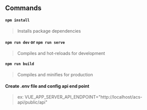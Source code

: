 ## Commands
#### `npm install`
> Installs package dependencies

#### `npm run dev` or `npm run serve` 
> Compiles and hot-reloads for development

#### `npm run build`
> Compiles and minifies for production

#### Create .env file and config api end point
> ex: VUE_APP_SERVER_API_ENDPOINT="http://localhost/acs-api/public/api"